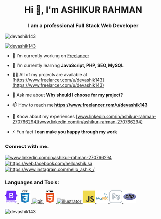 <h1 align="center">Hi 👋, I'm ASHIKUR RAHMAN</h1>
<h3 align="center">I am a professional Full Stack Web Developer</h3>

<p align="left"> <img src="https://komarev.com/ghpvc/?username=devashik143&label=Profile%20views&color=0e75b6&style=flat" alt="devashik143" /> </p>

<p align="left"> <a href="https://github.com/ryo-ma/github-profile-trophy"><img src="https://github-profile-trophy.vercel.app/?username=devashik143" alt="devashik143" /></a> </p>

- 🔭 I’m currently working on [Freelancer](https://www.freelancer.com/u/devashik143)

- 🌱 I’m currently learning **JavaScript, PHP, SEO, MySQL**

- 👨‍💻 All of my projects are available at [https://www.freelancer.com/u/devashik143](https://www.freelancer.com/u/devashik143)

- 💬 Ask me about **Why should I choose for my project?**

- 📫 How to reach me **https://www.freelancer.com/u/devashik143**

- 📄 Know about my experiences [www.linkedin.com/in/ashikur-rahman-270766294](www.linkedin.com/in/ashikur-rahman-270766294)

- ⚡ Fun fact **I can make you happy through my work**

<h3 align="left">Connect with me:</h3>
<p align="left">
<a href="https://linkedin.com/in/www.linkedin.com/in/ashikur-rahman-270766294" target="blank"><img align="center" src="https://raw.githubusercontent.com/rahuldkjain/github-profile-readme-generator/master/src/images/icons/Social/linked-in-alt.svg" alt="www.linkedin.com/in/ashikur-rahman-270766294" height="30" width="40" /></a>
<a href="https://fb.com/https://web.facebook.com/helloashik.sa" target="blank"><img align="center" src="https://raw.githubusercontent.com/rahuldkjain/github-profile-readme-generator/master/src/images/icons/Social/facebook.svg" alt="https://web.facebook.com/helloashik.sa" height="30" width="40" /></a>
<a href="https://instagram.com/https://www.instagram.com/hello_ashik_/" target="blank"><img align="center" src="https://raw.githubusercontent.com/rahuldkjain/github-profile-readme-generator/master/src/images/icons/Social/instagram.svg" alt="https://www.instagram.com/hello_ashik_/" height="30" width="40" /></a>
</p>

<h3 align="left">Languages and Tools:</h3>
<p align="left"> <a href="https://getbootstrap.com" target="_blank" rel="noreferrer"> <img src="https://raw.githubusercontent.com/devicons/devicon/master/icons/bootstrap/bootstrap-plain-wordmark.svg" alt="bootstrap" width="40" height="40"/> </a> <a href="https://www.w3schools.com/css/" target="_blank" rel="noreferrer"> <img src="https://raw.githubusercontent.com/devicons/devicon/master/icons/css3/css3-original-wordmark.svg" alt="css3" width="40" height="40"/> </a> <a href="https://git-scm.com/" target="_blank" rel="noreferrer"> <img src="https://www.vectorlogo.zone/logos/git-scm/git-scm-icon.svg" alt="git" width="40" height="40"/> </a> <a href="https://www.w3.org/html/" target="_blank" rel="noreferrer"> <img src="https://raw.githubusercontent.com/devicons/devicon/master/icons/html5/html5-original-wordmark.svg" alt="html5" width="40" height="40"/> </a> <a href="https://www.adobe.com/in/products/illustrator.html" target="_blank" rel="noreferrer"> <img src="https://www.vectorlogo.zone/logos/adobe_illustrator/adobe_illustrator-icon.svg" alt="illustrator" width="40" height="40"/> </a> <a href="https://developer.mozilla.org/en-US/docs/Web/JavaScript" target="_blank" rel="noreferrer"> <img src="https://raw.githubusercontent.com/devicons/devicon/master/icons/javascript/javascript-original.svg" alt="javascript" width="40" height="40"/> </a> <a href="https://www.mysql.com/" target="_blank" rel="noreferrer"> <img src="https://raw.githubusercontent.com/devicons/devicon/master/icons/mysql/mysql-original-wordmark.svg" alt="mysql" width="40" height="40"/> </a> <a href="https://www.photoshop.com/en" target="_blank" rel="noreferrer"> <img src="https://raw.githubusercontent.com/devicons/devicon/master/icons/photoshop/photoshop-line.svg" alt="photoshop" width="40" height="40"/> </a> <a href="https://www.php.net" target="_blank" rel="noreferrer"> <img src="https://raw.githubusercontent.com/devicons/devicon/master/icons/php/php-original.svg" alt="php" width="40" height="40"/> </a> </p>

<p><img align="center" src="https://github-readme-stats.vercel.app/api/top-langs?username=devashik143&show_icons=true&locale=en&layout=compact" alt="devashik143" /></p>
